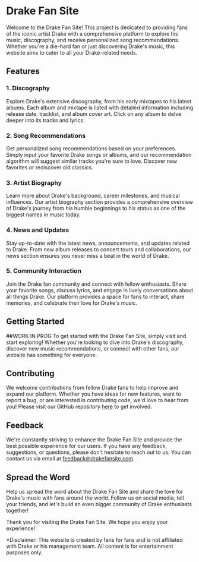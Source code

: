 # Drake Fan Site

Welcome to the Drake Fan Site! This project is dedicated to providing fans of the iconic artist Drake with a comprehensive platform to explore his music, discography, and receive personalized song recommendations. Whether you're a die-hard fan or just discovering Drake's music, this website aims to cater to all your Drake-related needs.

## Features

### 1. Discography
Explore Drake's extensive discography, from his early mixtapes to his latest albums. Each album and mixtape is listed with detailed information including release date, tracklist, and album cover art. Click on any album to delve deeper into its tracks and lyrics.

### 2. Song Recommendations
Get personalized song recommendations based on your preferences. Simply input your favorite Drake songs or albums, and our recommendation algorithm will suggest similar tracks you're sure to love. Discover new favorites or rediscover old classics.

### 3. Artist Biography
Learn more about Drake's background, career milestones, and musical influences. Our artist biography section provides a comprehensive overview of Drake's journey from his humble beginnings to his status as one of the biggest names in music today.

### 4. News and Updates
Stay up-to-date with the latest news, announcements, and updates related to Drake. From new album releases to concert tours and collaborations, our news section ensures you never miss a beat in the world of Drake.

### 5. Community Interaction
Join the Drake fan community and connect with fellow enthusiasts. Share your favorite songs, discuss lyrics, and engage in lively conversations about all things Drake. Our platform provides a space for fans to interact, share memories, and celebrate their love for Drake's music.

## Getting Started
##WORK IN PROG
To get started with the Drake Fan Site, simply visit  and start exploring! Whether you're looking to dive into Drake's discography, discover new music recommendations, or connect with other fans, our website has something for everyone.

## Contributing

We welcome contributions from fellow Drake fans to help improve and expand our platform. Whether you have ideas for new features, want to report a bug, or are interested in contributing code, we'd love to hear from you! Please visit our GitHub repository [here](https://github.com/aligence/DrakeProj) to get involved.

## Feedback

We're constantly striving to enhance the Drake Fan Site and provide the best possible experience for our users. If you have any feedback, suggestions, or questions, please don't hesitate to reach out to us. You can contact us via email at [feedback@drakefansite.com](mailto:feedback@drakefansite.com).


## Spread the Word

Help us spread the word about the Drake Fan Site and share the love for Drake's music with fans around the world. Follow us on social media, tell your friends, and let's build an even bigger community of Drake enthusiasts together!

Thank you for visiting the Drake Fan Site. We hope you enjoy your experience!

\*Disclaimer: This website is created by fans for fans and is not affiliated with Drake or his management team. All content is for entertainment purposes only.
